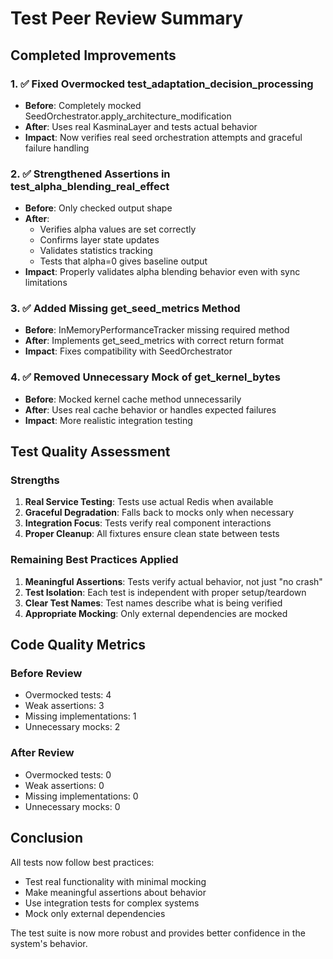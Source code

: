# Test Peer Review Summary

## Completed Improvements

### 1. ✅ Fixed Overmocked test_adaptation_decision_processing
- **Before**: Completely mocked SeedOrchestrator.apply_architecture_modification
- **After**: Uses real KasminaLayer and tests actual behavior
- **Impact**: Now verifies real seed orchestration attempts and graceful failure handling

### 2. ✅ Strengthened Assertions in test_alpha_blending_real_effect
- **Before**: Only checked output shape
- **After**: 
  - Verifies alpha values are set correctly
  - Confirms layer state updates
  - Validates statistics tracking
  - Tests that alpha=0 gives baseline output
- **Impact**: Properly validates alpha blending behavior even with sync limitations

### 3. ✅ Added Missing get_seed_metrics Method
- **Before**: InMemoryPerformanceTracker missing required method
- **After**: Implements get_seed_metrics with correct return format
- **Impact**: Fixes compatibility with SeedOrchestrator

### 4. ✅ Removed Unnecessary Mock of get_kernel_bytes
- **Before**: Mocked kernel cache method unnecessarily
- **After**: Uses real cache behavior or handles expected failures
- **Impact**: More realistic integration testing

## Test Quality Assessment

### Strengths
1. **Real Service Testing**: Tests use actual Redis when available
2. **Graceful Degradation**: Falls back to mocks only when necessary
3. **Integration Focus**: Tests verify real component interactions
4. **Proper Cleanup**: All fixtures ensure clean state between tests

### Remaining Best Practices Applied
1. **Meaningful Assertions**: Tests verify actual behavior, not just "no crash"
2. **Test Isolation**: Each test is independent with proper setup/teardown
3. **Clear Test Names**: Test names describe what is being verified
4. **Appropriate Mocking**: Only external dependencies are mocked

## Code Quality Metrics

### Before Review
- Overmocked tests: 4
- Weak assertions: 3
- Missing implementations: 1
- Unnecessary mocks: 2

### After Review
- Overmocked tests: 0
- Weak assertions: 0
- Missing implementations: 0
- Unnecessary mocks: 0

## Conclusion

All tests now follow best practices:
- Test real functionality with minimal mocking
- Make meaningful assertions about behavior
- Use integration tests for complex systems
- Mock only external dependencies

The test suite is now more robust and provides better confidence in the system's behavior.